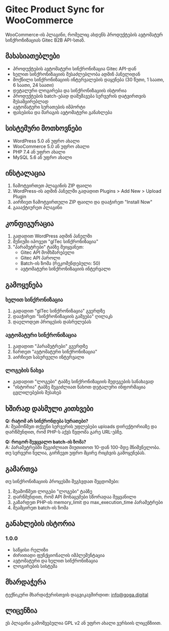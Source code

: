 # Gitec Product Sync for WooCommerce

WooCommerce-ის პლაგინი, რომელიც ახდენს პროდუქტების ავტომატურ სინქრონიზაციას Gitec B2B API-სთან.

## მახასიათებლები

- პროდუქტების ავტომატური სინქრონიზაცია Gitec API-დან
- ხელით სინქრონიზაციის შესაძლებლობა ადმინ პანელიდან
- მოქნილი სინქრონიზაციის ინტერვალების დაყენება (30 წუთი, 1 საათი, 6 საათი, 24 საათი)
- დეტალური ლოგირება და სინქრონიზაციის ისტორია
- პროდუქტების batch-ებად დამუშავება სერვერის დატვირთვის შესამცირებლად
- ავტომატური სურათების იმპორტი
- ფასებისა და მარაგის ავტომატური განახლება

## სისტემური მოთხოვნები

- WordPress 5.0 ან უფრო ახალი
- WooCommerce 5.0 ან უფრო ახალი
- PHP 7.4 ან უფრო ახალი
- MySQL 5.6 ან უფრო ახალი

## ინსტალაცია

1. ჩამოტვირთეთ პლაგინის ZIP ფაილი
2. WordPress-ის ადმინ პანელში გადადით Plugins > Add New > Upload Plugin
3. აირჩიეთ ჩამოტვირთული ZIP ფაილი და დააჭირეთ "Install Now"
4. გაააქტიურეთ პლაგინი

## კონფიგურაცია

1. გადადით WordPress ადმინ პანელში
2. მენიუში იპოვეთ "gITec სინქრონიზაცია"
3. "პარამეტრები" ტაბზე შეიყვანეთ:
   - Gitec API მომხმარებელი
   - Gitec API პაროლი
   - Batch-ის ზომა (რეკომენდებული: 50)
   - ავტომატური სინქრონიზაციის ინტერვალი

## გამოყენება

### ხელით სინქრონიზაცია

1. გადადით "gITec სინქრონიზაცია" გვერდზე
2. დააჭირეთ "სინქრონიზაციის გაშვება" ღილაკს
3. დაელოდეთ პროცესის დასრულებას

### ავტომატური სინქრონიზაცია

1. გადადით "პარამეტრები" გვერდზე
2. ჩართეთ "ავტომატური სინქრონიზაცია"
3. აირჩიეთ სასურველი ინტერვალი

### ლოგების ნახვა

- გადადით "ლოგები" ტაბზე სინქრონიზაციის შედეგების სანახავად
- "ისტორია" ტაბზე შეგიძლიათ ნახოთ დეტალური ინფორმაცია ცვლილებების შესახებ

## ხშირად დასმული კითხვები

**Q: რატომ არ სინქრონდება სურათები?**  
A: შეამოწმეთ თქვენი სერვერის უფლებები uploads დირექტორიაზე და დარწმუნდით, რომ PHP-ს აქვს წვდომა გარე URL-ებზე.

**Q: როგორ შევცვალო batch-ის ზომა?**  
A: პარამეტრებში შეგიძლიათ მიუთითოთ 10-დან 100-მდე მნიშვნელობა. თუ სერვერი ნელია, გირჩევთ უფრო მცირე რიცხვის გამოყენებას.

## გამართვა

თუ სინქრონიზაციის პროცესში შეგხვდათ შეცდომები:

1. შეამოწმეთ ლოგები "ლოგები" ტაბზე
2. დარწმუნდით, რომ API მონაცემები სწორადაა შეყვანილი
3. გაზარდეთ PHP-ის memory_limit და max_execution_time პარამეტრები
4. შეამცირეთ batch-ის ზომა

## განახლების ისტორია

### 1.0.0
- საწყისი რელიზი
- ძირითადი ფუნქციონალის იმპლემენტაცია
- ავტომატური და ხელით სინქრონიზაცია
- ლოგირების სისტემა

## მხარდაჭერა

ტექნიკური მხარდაჭერისთვის დაგვიკავშირდით: info@goga.digital

## ლიცენზია

ეს პლაგინი გამოშვებულია GPL v2 ან უფრო ახალი ვერსიის ლიცენზიით.


